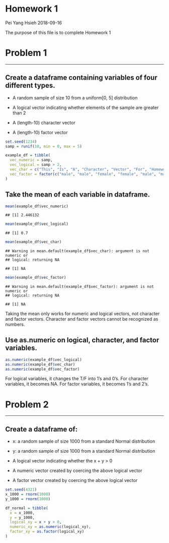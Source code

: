 Homework 1
================
Pei Yang Hsieh
2018-09-16

The purpose of this file is to complete Homework 1

# Problem 1

-----

## Create a dataframe containing variables of four different types.

  - A random sample of size 10 from a uniform\[0, 5\] distribution

  - A logical vector indicating whether elements of the sample are
    greater than 2

  - A (length-10) character vector

  - A (length-10) factor vector

<!-- end list -->

``` r
set.seed(1234)
samp = runif(10, min = 0, max = 5)

example_df = tibble(
  vec_numeric = samp,
  vec_logical = samp > 2,
  vec_char = c("This", "Is", "A", "Character", "Vector", "For", "Homework", "One", "Data", "Science"),
  vec_factor = factor(c("male", "male", "female", "female", "male", "male", "female", "female", "male", "male"))
)
```

## Take the mean of each variable in dataframe.

``` r
mean(example_df$vec_numeric)
```

    ## [1] 2.446132

``` r
mean(example_df$vec_logical)
```

    ## [1] 0.7

``` r
mean(example_df$vec_char)
```

    ## Warning in mean.default(example_df$vec_char): argument is not numeric or
    ## logical: returning NA

    ## [1] NA

``` r
mean(example_df$vec_factor)
```

    ## Warning in mean.default(example_df$vec_factor): argument is not numeric or
    ## logical: returning NA

    ## [1] NA

Taking the mean only works for numeric and logical vectors, not
character and factor vectors. Character and factor vectors cannot be
recognized as numbers.

## Use as.numeric on logical, character, and factor variables.

``` r
as.numeric(example_df$vec_logical)
as.numeric(example_df$vec_char)
as.numeric(example_df$vec_factor)
```

For logical variables, it changes the T/F into 1’s and 0’s. For
character variables, it becomes NA. For factor variables, it becomes 1’s
and 2’s.

# Problem 2

-----

## Create a dataframe of:

  - x: a random sample of size 1000 from a standard Normal distribution

  - y: a random sample of size 1000 from a standard Normal distribution

  - A logical vector indicating whether the x + y \> 0

  - A numeric vector created by coercing the above logical vector

  - A factor vector created by coercing the above logical vector

<!-- end list -->

``` r
set.seed(4321)
x_1000 = rnorm(1000)
y_1000 = rnorm(1000)

df_normal = tibble(
  x = x_1000,
  y = y_1000,
  logical_xy = x + y > 0,
  numeric_xy = as.numeric(logical_xy),
  factor_xy = as.factor(logical_xy)
)
```
